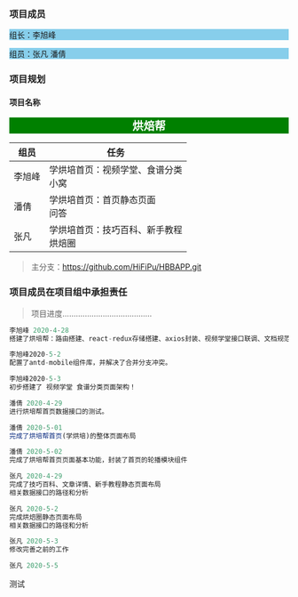 ### 项目成员

<p style='background-color:skyblue'>组长：李旭峰</p>

<p style='background-color:skyblue'>组员：张凡     潘倩</p>

### 项目规划

#### 项目名称

<center style='background-color:green;font-size:20px;font-weight:600;color:white;width:100%;'>烘焙帮</center>

| 组员   | 任务                                       |
| ------ | ------------------------------------------ |
| 李旭峰 | 学烘培首页：视频学堂、食谱分类<br />小窝   |
| 潘倩   | 学烘培首页：首页静态页面<br />问答         |
| 张凡   | 学烘培首页：技巧百科、新手教程<br />烘焙圈 |

>主分支：https://github.com/HiFiPu/HBBAPP.git

### 项目成员在项目组中承担责任

> 项目进度........................................

```jsx
李旭峰 2020-4-28
搭建了烘培帮：路由搭建、react-redux存储搭建、axios封装、视频学堂接口联调、文档规范制定，进行了文档接口测试。

李旭峰2020-5-2
配置了antd-mobile组件库，并解决了合并分支冲突。

李旭峰2020-5-3
初步搭建了 视频学堂 食谱分类页面架构！
```



```jsx
潘倩 2020-4-29
进行烘培帮首页数据接口的测试。

潘倩 2020-5-01
完成了烘培帮首页(学烘培)的整体页面布局
```

```jsx
潘倩 2020-5-02
完成了烘培帮首页页面基本功能，封装了首页的轮播模块组件
```


```jsx
张凡 2020-4-29
完成了技巧百科、文章详情、新手教程静态页面布局
相关数据接口的路径和分析

张凡 2020-5-2
完成烘焙圈静态页面布局
相关数据接口的路径和分析

张凡 2020-5-3
修改完善之前的工作

张凡 2020-5-5

```

测试